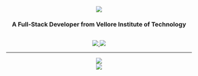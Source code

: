 <h1 align="center">
    <img src="https://readme-typing-svg.herokuapp.com/?font=Righteous&size=35&center=true&vCenter=true&width=500&height=70&duration=4000&lines=Hi+There!+👋;+I'm+Kumar+Satyam!;" />
</h1>
<h3 align="center">A Full-Stack Developer from Vellore Institute of Technology</h3>
<br/>
<div align="center"> 
  <a href="mailto:kumarsatyam.ksa@gmail.com">
    <img src="https://img.shields.io/badge/Gmail-333333?style=for-the-badge&logo=gmail&logoColor=red" />
  </a>
  <a href="https://www.linkedin.com/in/kumar-satyam-ksa/" target="_blank">
    <img src="https://img.shields.io/badge/LinkedIn-0077B5?style=for-the-badge&logo=linkedin&logoColor=white" target="_blank" />
  </a>
</div>
<hr/>
<div align="center">
    <img src="https://skillicons.dev/icons?i=aws,react,mongodb,nodejs,express,html,css,js,bootstrap" />
    <br/>
    <img src="https://skillicons.dev/icons?i=vscode,opencv,figma,git,java,py,c,cpp,mysql" /><br>
</div>
<br/>
